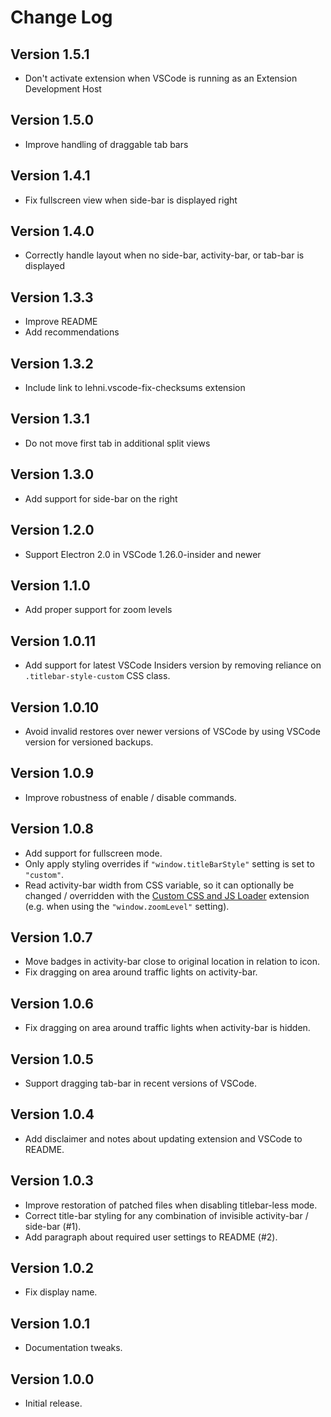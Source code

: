 # Change Log

## Version 1.5.1

- Don't activate extension when VSCode is running as an Extension Development
  Host

## Version 1.5.0

- Improve handling of draggable tab bars

## Version 1.4.1

- Fix fullscreen view when side-bar is displayed right

## Version 1.4.0

- Correctly handle layout when no side-bar, activity-bar, or tab-bar is
  displayed

## Version 1.3.3

- Improve README
- Add recommendations

## Version 1.3.2

- Include link to lehni.vscode-fix-checksums extension

## Version 1.3.1

- Do not move first tab in additional split views

## Version 1.3.0

- Add support for side-bar on the right

## Version 1.2.0

- Support Electron 2.0 in VSCode 1.26.0-insider and newer

## Version 1.1.0

- Add proper support for zoom levels

## Version 1.0.11

- Add support for latest VSCode Insiders version by removing reliance on
  `.titlebar-style-custom` CSS class.

## Version 1.0.10

- Avoid invalid restores over newer versions of VSCode by using VSCode version
  for versioned backups.

## Version 1.0.9

- Improve robustness of enable / disable commands.

## Version 1.0.8

- Add support for fullscreen mode.
- Only apply styling overrides if `"window.titleBarStyle"` setting is set to
  `"custom"`.
- Read activity-bar width from CSS variable, so it can optionally be changed / overridden
  with the [Custom CSS and JS Loader](https://marketplace.visualstudio.com/items?itemName=be5invis.vscode-custom-css)
  extension (e.g. when using the `"window.zoomLevel"` setting).

## Version 1.0.7

- Move badges in activity-bar close to original location in relation to icon.
- Fix dragging on area around traffic lights on activity-bar.

## Version 1.0.6

- Fix dragging on area around traffic lights when activity-bar is hidden.

## Version 1.0.5

- Support dragging tab-bar in recent versions of VSCode.

## Version 1.0.4

- Add disclaimer and notes about updating extension and VSCode to README.

## Version 1.0.3

- Improve restoration of patched files when disabling titlebar-less mode.
- Correct title-bar styling for any combination of invisible activity-bar /
  side-bar (#1).
- Add paragraph about required user settings to README (#2).

## Version 1.0.2

- Fix display name.

## Version 1.0.1

- Documentation tweaks.

## Version 1.0.0

- Initial release.
